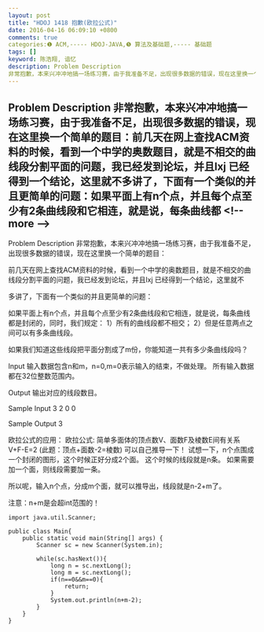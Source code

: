 ```yaml
---
layout: post
title: "HDOJ 1418 抱歉(欧拉公式)"
date: 2016-04-16 06:09:10 +0800
comments: true
categories:❶ ACM,----- HDOJ-JAVA,❺ 算法及基础题,----- 基础题
tags: []
keyword: 陈浩翔, 谙忆
description: Problem Description 
非常抱歉，本来兴冲冲地搞一场练习赛，由于我准备不足，出现很多数据的错误，现在这里换一个简单的题目：前几天在网上查找ACM资料的时候，看到一个中学的奥数题目，就是不相交的曲线段分割平面的问题，我已经发到论坛，并且lxj 已经得到一个结论，这里就不多讲了，下面有一个类似的并且更简单的问题：如果平面上有n个点，并且每个点至少有2条曲线段和它相连，就是说，每条曲线都 
---
```



Problem Description 
非常抱歉，本来兴冲冲地搞一场练习赛，由于我准备不足，出现很多数据的错误，现在这里换一个简单的题目：前几天在网上查找ACM资料的时候，看到一个中学的奥数题目，就是不相交的曲线段分割平面的问题，我已经发到论坛，并且lxj 已经得到一个结论，这里就不多讲了，下面有一个类似的并且更简单的问题：如果平面上有n个点，并且每个点至少有2条曲线段和它相连，就是说，每条曲线都
&#60;!-- more --&#62;
----------

Problem Description
非常抱歉，本来兴冲冲地搞一场练习赛，由于我准备不足，出现很多数据的错误，现在这里换一个简单的题目：

前几天在网上查找ACM资料的时候，看到一个中学的奥数题目，就是不相交的曲线段分割平面的问题，我已经发到论坛，并且lxj 已经得到一个结论，这里就不

多讲了，下面有一个类似的并且更简单的问题：

如果平面上有n个点，并且每个点至少有2条曲线段和它相连，就是说，每条曲线都是封闭的，同时，我们规定：
1）所有的曲线段都不相交；
2）但是任意两点之间可以有多条曲线段。

如果我们知道这些线段把平面分割成了m份，你能知道一共有多少条曲线段吗？

 

Input
输入数据包含n和m，n=0,m=0表示输入的结束，不做处理。
所有输入数据都在32位整数范围内。
 

Output
输出对应的线段数目。
 

Sample Input
3 2
0 0
 

Sample Output
3


欧拉公式的应用：
欧拉公式:
简单多面体的顶点数V、面数F及棱数E间有关系　
V+F-E=2
(此题：顶点+面数-2=棱数)
可以自己推导一下！
试想一下，n个点围成一个封闭的图形，这个时候正好分成2个面。
这个时候的线段就是n条。
如果需要加一个面，则线段需要加一条。

所以呢，输入n个点，分成m个面，就可以推导出，线段就是n-2+m了。


注意：n+m是会超int范围的！



```
import java.util.Scanner;

public class Main{
	public static void main(String[] args) {
		Scanner sc = new Scanner(System.in);
		
		while(sc.hasNext()){
			long n = sc.nextLong();
			long m = sc.nextLong();
			if(n==0&&m==0){
				return;
			}
			System.out.println(n+m-2);
		}
	}
}

```